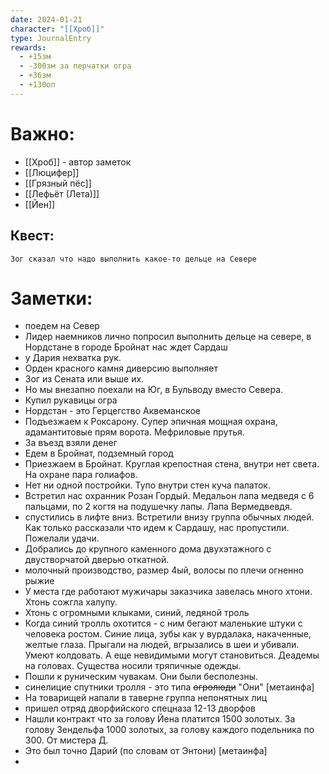 ```yaml
---
date: 2024-01-21
character: "[[Хроб]]"
type: JournalEntry
rewards:
  - +15зм
  - -300зм за перчатки огра
  - +36зм
  - +130оп
---
```

# Важно:
- [[Хроб]] - автор заметок
- [[Люцифер]]
- [[Грязный пёс]]
- [[Лефьёт (Лета)]]
- [[Йен]]

## Квест:
```
Зог сказал что надо выполнить какое-то дельце на Севере
```
# Заметки:

- поедем на Север
- Лидер наемников лично попросил выполнить дельце на севере, в Нордстане в городе Бройнат нас ждет Сардаш
- у Дария нехватка рук.
- Орден красного камня диверсию выполняет
- Зог из Сената или выше их.
- Но мы внезапно поехали на Юг, в Бульводу вместо Севера.
- Купил рукавицы огра
- Нордстан - это Герцегство Аквеманское
- Подъезжаем к Роксарону. Супер эпичная мощная охрана, адамантитовые прям ворота. Мефриловые прутья.
- За въезд взяли денег
- Едем в Бройнат, подземный город
- Приезжаем в Бройнат. Круглая крепостная стена, внутри нет света. На охране пара голиафов.
- Нет ни одной постройки. Тупо внутри стен куча палаток.
- Встретил нас охранник Розан Гордый. Медальон лапа медведя с 6 пальцами, по 2 когтя на подушечку лапы. Лапа Вермедвевдя.
- спустились в лифте вниз. Встретили внизу группа обычных людей. Как только рассказали что идем к Сардашу, нас пропустили. Пожелали удачи.
- Добрались до крупного каменного дома двухэтажного с двустворчатой дверью откатной.
- молочный производство, размер 4ый, волосы по плечи огненно рыжие
- У места где работают мужичары заказчика завелась много хтони. Хтонь сожгла халупу. 
- Хтонь с огромными клыками, синий, ледяной троль
- Когда синий тролль охотится - с ним бегают маленькие штуки с человека ростом. Синие лица, зубы как у вурдалака, накаченные, желтые глаза. Прыгали на людей, вгрызались в шеи и убивали. Умеют колдовать. А еще невидимыми могут становиться. Деадемы на головах. Существа носили тряпичные одежды.
- Пошли к руническим чувакам. Они были бесполезны.
- синелицие спутники тролля - это типа ~~огролюди~~ "Они" [метаинфа]
- На товарищей напали в таверне группа непонятных лиц
- пришел отряд дворфийского спецназа 12-13 дворфов
- Нашли контракт что за голову Йена платится 1500 золотых. За голову Зендельфа 1000 золотых, за голову каждого подельника по 300. От мистера Д.
- Это был точно Дарий (по словам от Энтони) [метаинфа]
- 